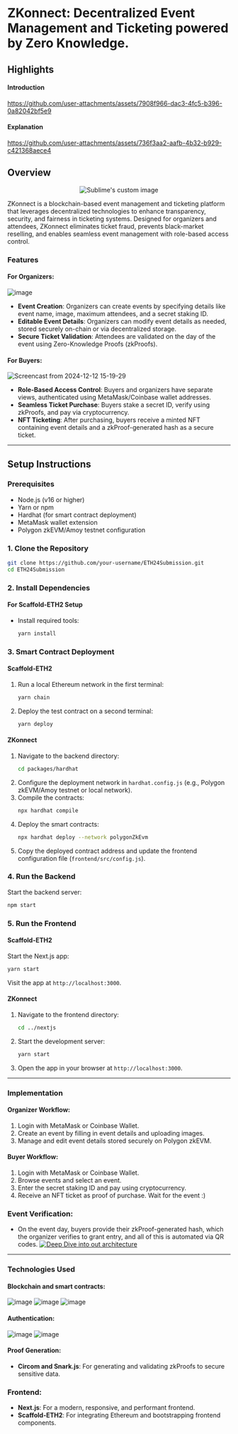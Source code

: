 # ZKonnect: Decentralized Event Management and Ticketing powered by Zero Knowledge.

## Highlights
#### Introduction
https://github.com/user-attachments/assets/7908f966-dac3-4fc5-b396-0a82042bf5e9
#### Explanation
https://github.com/user-attachments/assets/736f3aa2-aafb-4b32-b929-c421368aece4

## Overview

<p align="center">
  <img src="https://github.com/user-attachments/assets/aa342c7e-8ca2-4d95-a2f1-598c32d79cad" alt="Sublime's custom image"/>
</p>

ZKonnect is a blockchain-based event management and ticketing platform that leverages decentralized technologies to enhance transparency, security, and fairness in ticketing systems. Designed for organizers and attendees, ZKonnect eliminates ticket fraud, prevents black-market reselling, and enables seamless event management with role-based access control.

### **Features**

#### For Organizers:
![image](https://github.com/user-attachments/assets/81ad9f8c-a959-419e-acb1-11b5bc5db70d)

- **Event Creation**: Organizers can create events by specifying details like event name, image, maximum attendees, and a secret staking ID.
- **Editable Event Details**: Organizers can modify event details as needed, stored securely on-chain or via decentralized storage.
- **Secure Ticket Validation**: Attendees are validated on the day of the event using Zero-Knowledge Proofs (zkProofs).

#### For Buyers:
![Screencast from 2024-12-12 15-19-29](https://github.com/user-attachments/assets/0025a082-6017-40e4-bb28-d0cf28ab082f)

- **Role-Based Access Control**: Buyers and organizers have separate views, authenticated using MetaMask/Coinbase wallet addresses.
- **Seamless Ticket Purchase**: Buyers stake a secret ID, verify using zkProofs, and pay via cryptocurrency.
- **NFT Ticketing**: After purchasing, buyers receive a minted NFT containing event details and a zkProof-generated hash as a secure ticket.

---

## **Setup Instructions**

### **Prerequisites**
- Node.js (v16 or higher)
- Yarn or npm
- Hardhat (for smart contract deployment)
- MetaMask wallet extension
- Polygon zkEVM/Amoy testnet configuration

### **1. Clone the Repository**
```bash
git clone https://github.com/your-username/ETH24Submission.git
cd ETH24Submission
```

### **2. Install Dependencies**
#### For Scaffold-ETH2 Setup
- Install required tools:
  ```bash
  yarn install
  ```

### **3. Smart Contract Deployment**
#### Scaffold-ETH2
1. Run a local Ethereum network in the first terminal:
   ```bash
   yarn chain
   ```

2. Deploy the test contract on a second terminal:
   ```bash
   yarn deploy
   ```

#### ZKonnect
1. Navigate to the backend directory:
   ```bash
   cd packages/hardhat
   ```
2. Configure the deployment network in `hardhat.config.js` (e.g., Polygon zkEVM/Amoy testnet or local network).
3. Compile the contracts:
   ```bash
   npx hardhat compile
   ```
4. Deploy the smart contracts:
   ```bash
   npx hardhat deploy --network polygonZkEvm
   ```
5. Copy the deployed contract address and update the frontend configuration file (`frontend/src/config.js`).

### **4. Run the Backend**
Start the backend server:
```bash
npm start
```

### **5. Run the Frontend**
#### Scaffold-ETH2
Start the Next.js app:
```bash
yarn start
```
Visit the app at `http://localhost:3000`.

#### ZKonnect
1. Navigate to the frontend directory:
   ```bash
   cd ../nextjs
   ```
2. Start the development server:
   ```bash
   yarn start
   ```
3. Open the app in your browser at `http://localhost:3000`.

---

### **Implementation**

#### **Organizer Workflow**:
1. Login with MetaMask or Coinbase Wallet.
2. Create an event by filling in event details and uploading images.
3. Manage and edit event details stored securely on Polygon zkEVM.

#### **Buyer Workflow**:
1. Login with MetaMask or Coinbase Wallet.
2. Browse events and select an event.
3. Enter the secret staking ID and pay using cryptocurrency.
4. Receive an NFT ticket as proof of purchase. Wait for the event :)

### **Event Verification**:
- On the event day, buyers provide their zkProof-generated hash, which the organizer verifies to grant entry, and all of this is automated via QR codes.
[![Deep Dive into out architecture](https://img.youtube.com/vi/VIDEO_ID/0.jpg)](https://www.youtube.com/watch?v=fGA3MQ0U6fA)
---

### **Technologies Used**

#### **Blockchain and smart contracts**:
![image](https://github.com/user-attachments/assets/d96ba7fd-a3f6-4212-9651-c2ab6193a74f)
![image](https://github.com/user-attachments/assets/4347563b-beb3-4aa5-b541-2ab4d3653765)
![image](https://github.com/user-attachments/assets/173af87d-86cd-4db2-bf2c-d611f52fa9b0)

#### **Authentication**:
![image](https://github.com/user-attachments/assets/32ce03ce-47ff-43c1-b576-808a5abefbbb)
![image](https://github.com/user-attachments/assets/3968f01d-a999-41b9-b477-d571f6576422)


#### **Proof Generation**:
- **Circom and Snark.js**: For generating and validating zkProofs to secure sensitive data.

### **Frontend**:
- **Next.js**: For a modern, responsive, and performant frontend.
- **Scaffold-ETH2**: For integrating Ethereum and bootstrapping frontend components.
